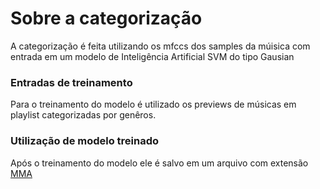 # Sobre a categorização 
A categorização é feita utilizando os mfccs dos samples da múisica com entrada em um modelo de Inteligência Artificial SVM do tipo Gausian 

### Entradas de treinamento 
Para o treinamento do modelo é utilizado os previews de músicas em playlist categorizadas por genêros. 

### Utilização de modelo treinado 
Após o treinamento do modelo ele é salvo em um arquivo com extensão [MMA](Nexus.Party.Master.Categorizer/Save/Structure.md)
